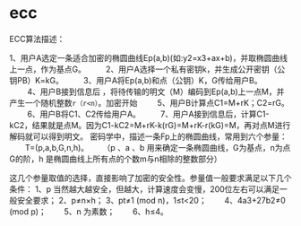 # ecc

ECC算法描述：

1、用户A选定一条适合加密的椭圆曲线Ep(a,b)(如:y2=x3+ax+b)，并取椭圆曲线上一点，作为基点G。 　　
2、用户A选择一个私有密钥k，并生成公开密钥（公钥PB）K=kG。 　　
3、用户A将Ep(a,b)和点（公钥）K，G传给用户B。 　　
4、用户B接到信息后 ，将待传输的明文（M）编码到Ep(a,b)上一点M，并产生一个随机整数`r（r<n）`。加密开始 　　
5、用户B计算点C1=M+rK；C2=rG。 　　
6、用户B将C1、C2传给用户A。 　　
7、用户A接到信息后，计算C1-kC2，结果就是点M。因为C1-kC2=M+rK-k(rG)=M+rK-r(kG)=M，再对点M进行解码就可以得到明文。
密码学中，描述一条Fp上的椭圆曲线，常用到六个参量： 　　T=(p,a,b,G,n,h)。 　　（p 、a 、b 用来确定一条椭圆曲线，G为基点，n为点G的阶，h 是椭圆曲线上所有点的个数m与n相除的整数部分）

这几个参量取值的选择，直接影响了加密的安全性。参量值一般要求满足以下几个条件：
1、p 当然越大越安全，但越大，计算速度会变慢，200位左右可以满足一般安全要求；
2、p≠n×h；
3、pt≠1 (mod n)，1≤t<20； 　　4、4a3+27b2≠0 (mod p)； 　　5、n 为素数； 　　6、h≤4。
